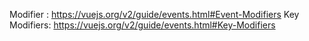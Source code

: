 Modifier : https://vuejs.org/v2/guide/events.html#Event-Modifiers
Key Modifiers: https://vuejs.org/v2/guide/events.html#Key-Modifiers

